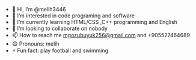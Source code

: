 - 👋 Hi, I’m @melih3446
- 👀 I’m interested in code programing and software
- 🌱 I’m currently learning HTML/CSS ,C++ programming and English
- 💞️ I’m looking to collaborate on nobody
- 📫 How to reach me mgozubuyuk256@gmail.com and +905527464689
- 😄 Pronouns: melih
- ⚡ Fun fact: play football and swimming

<!---
melih3446/melih3446 is a ✨ special ✨ repository because its `README.md` (this file) appears on your GitHub profile.
You can click the Preview link to take a look at your changes.
--->
